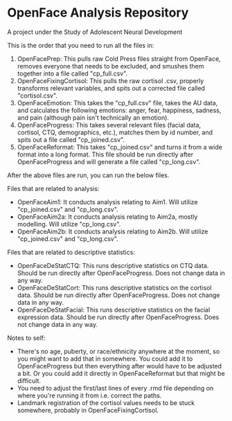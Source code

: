 # OpenFace Analysis Repository
A project under the Study of Adolescent Neural Development

This is the order that you need to run all the files in:
1. OpenFacePrep: This pulls raw Cold Press files straight from OpenFace, removes everyone that needs to be excluded, and smushes them together into a file called "cp_full.csv".
2. OpenFaceFixingCortisol: This pulls the raw cortisol .csv, properly transforms relevant variables, and spits out a corrected file called "cortisol.csv". 
3. OpenFaceEmotion: This takes the "cp_full.csv" file, takes the AU data, and calculates the following emotions: anger, fear, happiness, sadness, and pain (although pain isn't technically an emotion). 
4. OpenFaceProgress: This takes several relevant files (facial data, cortisol, CTQ, demographics, etc.), matches them by id number, and spits out a file called "cp_joined.csv". 
5. OpenFaceReformat: This takes "cp_joined.csv" and turns it from a wide format into a long format. This file should be run directly after OpenFaceProgress and will generate a file called "cp_long.csv". 

After the above files are run, you can run the below files. 

Files that are related to analysis:
- OpenFaceAim1: It conducts analysis relating to Aim1. Will utilize "cp_joined.csv" and "cp_long.csv".
- OpenFaceAim2a: It conducts analysis relating to Aim2a, mostly modelling. Will utilize "cp_long.csv".
- OpenFaceAim2b: It conducts analysis relating to Aim2b. Will utilize "cp_joined.csv" and "cp_long.csv". 

Files that are related to descriptive statistics:
- OpenFaceDeStatCTQ: This runs descriptive statistics on CTQ data. Should be run directly after OpenFaceProgress. Does not change data in any way. 
- OpenFaceDeStatCort: This runs descriptive statistics on the cortisol data. Should be run directly after OpenFaceProgress. Does not change data in any way. 
- OpenFaceDeStatFacial: This runs descriptive statistics on the facial expression data. Should be run directly after OpenFaceProgress. Does not change data in any way. 

Notes to self: 
- There's no age, puberty, or race/ethnicity anywhere at the moment, so you might want to add that in somewhere. You could add it to OpenFaceProgress but then everything after would have to be adjusted a bit. Or you could add it directly in OpenFaceReformat but that might be difficult. 
- You need to adjust the first/last lines of every .rmd file depending on where you're running it from i.e. correct the paths.
- Landmark registration of the cortisol values needs to be stuck somewhere, probably in OpenFaceFixingCortisol. 
